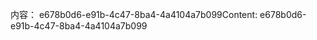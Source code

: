 <span data-ttu-id="26062-101">内容： e678b0d6-e91b-4c47-8ba4-4a4104a7b099</span><span class="sxs-lookup"><span data-stu-id="26062-101">Content: e678b0d6-e91b-4c47-8ba4-4a4104a7b099</span></span>